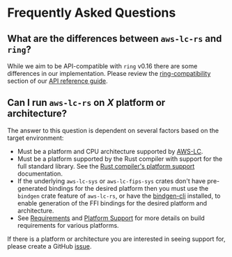 # Frequently Asked Questions

## What are the differences between `aws-lc-rs` and `ring`?

While we aim to be API-compatible with `ring` v0.16 there are some differences in our implementation. Please review the
[ring-compatibility] section of our [API reference guide].

## Can I run `aws-lc-rs` on *X* platform or architecture?

The answer to this question is dependent on several factors based on the target environment:

* Must be a platform and CPU architecture supported by [AWS-LC].
* Must be a platform supported by the Rust compiler with support for the full standard library.
  See the [Rust compiler's platform support] documentation.
* If the underlying `aws-lc-sys` or `aws-lc-fips-sys` crates don't have pre-generated bindings for the desired platform
  then you must use the `bindgen` crate feature of `aws-lc-rs`, or have the [bindgen-cli] installed, to enable
  generation of the FFI bindings for the desired platform and architecture.
* See [Requirements](requirements/README.md) and [Platform Support](./platform_suppport.md) for more details on
  build requirements for various platforms.

If there is a platform or architecture you are interested in seeing support for, please create a GitHub [issue].

[ring-compatibility]: https://docs.rs/aws-lc-rs/latest/aws_lc_rs/#ring-compatibility

[API reference guide]: https://docs.rs/aws-lc-rs/latest/aws_lc_rs

[AWS-LC]: https://github.com/aws/aws-lc

[Rust compiler's platform support]: https://doc.rust-lang.org/rustc/platform-support.html

[issue]: https://github.com/awslabs/aws-lc-rs/issues/new/choose

[bindgen-cli]: https://crates.io/crates/bindgen-cli
